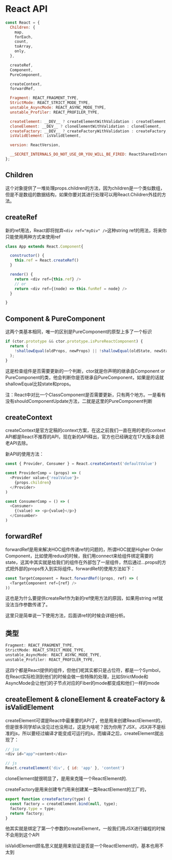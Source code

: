 # React API

```js
const React = {
  Children: {
    map,
    forEach,
    count,
    toArray,
    only,
  },

  createRef,
  Component,
  PureComponent,

  createContext,
  forwardRef,

  Fragment: REACT_FRAGMENT_TYPE,
  StrictMode: REACT_STRICT_MODE_TYPE,
  unstable_AsyncMode: REACT_ASYNC_MODE_TYPE,
  unstable_Profiler: REACT_PROFILER_TYPE,

  createElement: __DEV__ ? createElementWithValidation : createElement,
  cloneElement: __DEV__ ? cloneElementWithValidation : cloneElement,
  createFactory: __DEV__ ? createFactoryWithValidation : createFactory,
  isValidElement: isValidElement,

  version: ReactVersion,

  __SECRET_INTERNALS_DO_NOT_USE_OR_YOU_WILL_BE_FIRED: ReactSharedInternals,
};
```


## Children

这个对象提供了一堆处理props.children的方法，因为children是一个类似数组，但是不是数组的数据结构，如果你要对其进行处理可以用React.Children外挂的方法。


## createRef

新的ref用法，React即将抛弃`<div ref="myDiv" />`这种string ref的用法，将来你只能使用两种方式来使用ref

```js
class App extends React.Component{

  constructor() {
    this.ref = React.createRef()
  }

  render() {
    return <div ref={this.ref} />
    // or
    return <div ref={(node) => this.funRef = node} />
  }

}
```


## Component & PureComponent

这两个类基本相同，唯一的区别是PureComponent的原型上多了一个标识

```js
if (ctor.prototype && ctor.prototype.isPureReactComponent) {
  return (
    !shallowEqual(oldProps, newProps) || !shallowEqual(oldState, newState)
  );
}
```

这是检查组件是否需要更新的一个判断，ctor就是你声明的继承自Component or PureComponent的类，他会判断你是否继承自PureComponent，如果是的话就shallowEqual比较state和props。

注：React中对比一个ClassComponent是否需要更新，只有两个地方。一是看有没有shouldComponentUpdate方法，二就是这里的PureComponent判断



## createContext

createContext是官方定稿的context方案，在这之前我们一直在用的老的context API都是React不推荐的API，现在新的API释出，官方也已经确定在17大版本会把老API去除。

新API的使用方法：
```js
const { Provider, Consumer } = React.createContext('defaultValue')

const ProviderComp = (props) => (
  <Provider value={'realValue'}>
    {props.children}
  </Provider>
)

const ConsumerComp = () => (
  <Consumer>
    {(value) => <p>{value}</p>}
  </Consumber>
)
```


## forwardRef

forwardRef是用来解决HOC组件传递ref的问题的，所谓HOC就是Higher Order Component，比如使用redux的时候，我们用connect来给组件绑定需要的state，这其中其实就是给我们的组件在外部包了一层组件，然后通过...props的方式把外部的props传入到实际组件。forwardRef的使用方法如下：
```js
const TargetComponent = React.forwardRef((props, ref) => (
  <TargetComponent ref={ref} />
))
```

这也是为什么要提供createRef作为新的ref使用方法的原因，如果用string ref就没法当作参数传递了。

这里只是简单说一下使用方法，后面讲ref的时候会详细分析。


## 类型

```js
Fragment: REACT_FRAGMENT_TYPE,
StrictMode: REACT_STRICT_MODE_TYPE,
unstable_AsyncMode: REACT_ASYNC_MODE_TYPE,
unstable_Profiler: REACT_PROFILER_TYPE,
```

这四个都是React提供的组件，但他们呢其实都只是占位符，都是一个Symbol，在React实际检测到他们的时候会做一些特殊的处理，比如StrictMode和AsyncMode会让他们的子节点对应的Fiber的mode都变成和他们一样的mode




## createElement & cloneElement & createFactory & isValidElement

createElement可谓是React中最重要的API了，他是用来创建ReactElement的，但是很多同学却从没见过也没用过，这是为啥呢？因为你用了JSX，JSX并不是标准的js，所以要经过编译才能变成可运行的js，而编译之后，createElement就出现了：

```js
// jsx
<div id="app">content</div>

// js
React.createElement('div', { id: 'app' }, 'content')
```
cloneElement就很明显了，是用来克隆一个ReactElement的.

createFactory是用来创建专门用来创建某一类ReactElement的工厂的，

```js
export function createFactory(type) {
  const factory = createElement.bind(null, type);
  factory.type = type;
  return factory;
}
```

他其实就是绑定了第一个参数的createElement，一般我们用JSX进行编程的时候不会用到这个API

isValidElement顾名思义就是用来验证是否是一个ReactElement的，基本也用不太到




